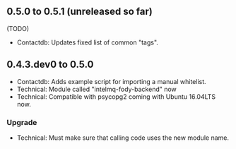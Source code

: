 ## 0.5.0 to 0.5.1 (unreleased so far)

 (TODO)
 * Contactdb: Updates fixed list of common "tags".

## 0.4.3.dev0 to 0.5.0
 * Contactdb: Adds example script for importing a manual whitelist.
 * Technical: Module called "intelmq-fody-backend" now
 * Technical: Compatible with psycopg2 coming with Ubuntu 16.04LTS now.

### Upgrade
 * Technical: Must make sure that calling code uses the new module name.
